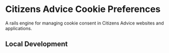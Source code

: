 # Citizens Advice Cookie Preferences

A rails engine for managing cookie consent in Citizens Advice websites and applications.

## Local Development
